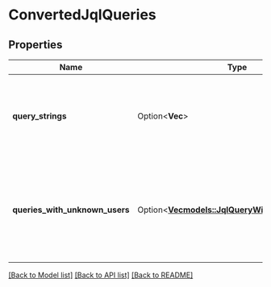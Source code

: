 # ConvertedJqlQueries

## Properties

Name | Type | Description | Notes
------------ | ------------- | ------------- | -------------
**query_strings** | Option<**Vec<String>**> | The list of converted query strings with account IDs in place of user identifiers. | [optional]
**queries_with_unknown_users** | Option<[**Vec<models::JqlQueryWithUnknownUsers>**](JQLQueryWithUnknownUsers.md)> | List of queries containing user information that could not be mapped to an existing user | [optional]

[[Back to Model list]](../README.md#documentation-for-models) [[Back to API list]](../README.md#documentation-for-api-endpoints) [[Back to README]](../README.md)


